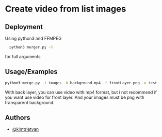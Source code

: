 
# Create video from list images


## Deployment

Using python3 and FFMPEG 

```bash
  python3 merger.py -h
```
for full arguments 



## Usage/Examples

```bash
python3 merge.py -i images -b background.mp4 -f frontLayer.png -o test.mp4 -s audio.mp3 -sl false
```
With back layer, you can use video with mp4 format, but i not recommend if you want use video for front layer. And your images must be png with transparent background
## Authors

- [@kimtrietvan](ttps://github.com/kimtrietvan)

